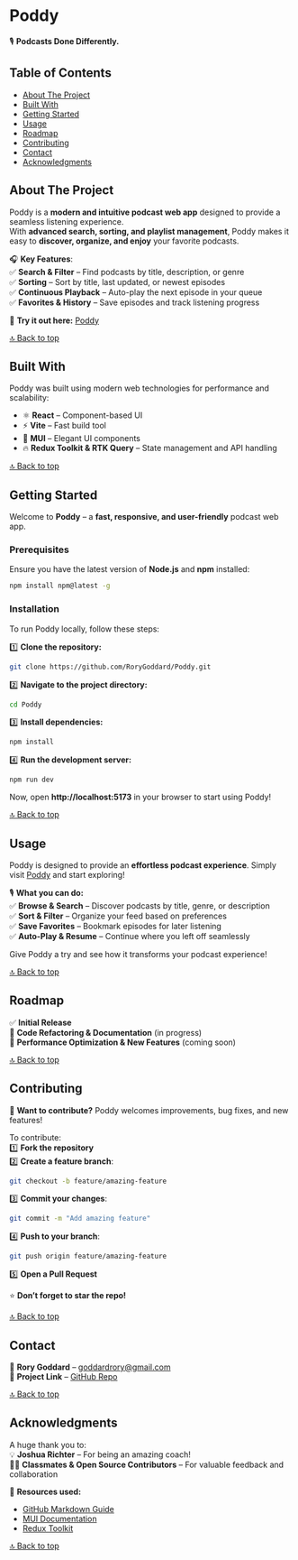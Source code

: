 # **Poddy**  
🎙️ **Podcasts Done Differently.**  

## **Table of Contents**  
- [About The Project](#about-the-project)  
- [Built With](#built-with)  
- [Getting Started](#getting-started)  
- [Usage](#usage)  
- [Roadmap](#roadmap)  
- [Contributing](#contributing)  
- [Contact](#contact)  
- [Acknowledgments](#acknowledgments)  

## **About The Project**  

Poddy is a **modern and intuitive podcast web app** designed to provide a seamless listening experience.  
With **advanced search, sorting, and playlist management**, Poddy makes it easy to **discover, organize, and enjoy** your favorite podcasts.  

🎧 **Key Features**:  
✅ **Search & Filter** – Find podcasts by title, description, or genre  
✅ **Sorting** – Sort by title, last updated, or newest episodes  
✅ **Continuous Playback** – Auto-play the next episode in your queue  
✅ **Favorites & History** – Save episodes and track listening progress  

🚀 **Try it out here:** [Poddy](#)  

[🔝 Back to top](#table-of-contents)  

## **Built With**  
Poddy was built using modern web technologies for performance and scalability:  
- ⚛️ **React** – Component-based UI  
- ⚡ **Vite** – Fast build tool  
- 🎨 **MUI** – Elegant UI components  
- 🔥 **Redux Toolkit & RTK Query** – State management and API handling  

[🔝 Back to top](#table-of-contents)  

## **Getting Started**  

Welcome to **Poddy** – a **fast, responsive, and user-friendly** podcast web app.  

### **Prerequisites**  
Ensure you have the latest version of **Node.js** and **npm** installed:  
```sh
npm install npm@latest -g
```  

### **Installation**  
To run Poddy locally, follow these steps:  

1️⃣ **Clone the repository:**  
```sh
git clone https://github.com/RoryGoddard/Poddy.git
```  
2️⃣ **Navigate to the project directory:**  
```sh
cd Poddy
```  
3️⃣ **Install dependencies:**  
```sh
npm install
```  
4️⃣ **Run the development server:**  
```sh
npm run dev
```  

Now, open **http://localhost:5173** in your browser to start using Poddy!  

[🔝 Back to top](#table-of-contents)  

## **Usage**  

Poddy is designed to provide an **effortless podcast experience**. Simply visit [Poddy](#) and start exploring!  

🎙️ **What you can do:**  
✅ **Browse & Search** – Discover podcasts by title, genre, or description  
✅ **Sort & Filter** – Organize your feed based on preferences  
✅ **Save Favorites** – Bookmark episodes for later listening  
✅ **Auto-Play & Resume** – Continue where you left off seamlessly  

Give Poddy a try and see how it transforms your podcast experience!  

[🔝 Back to top](#table-of-contents)  

## **Roadmap**  

✅ **Initial Release**  
📌 **Code Refactoring & Documentation** (in progress)  
🚀 **Performance Optimization & New Features** (coming soon)  

[🔝 Back to top](#table-of-contents)  

## **Contributing**  

🚀 **Want to contribute?** Poddy welcomes improvements, bug fixes, and new features!  

To contribute:  
1️⃣ **Fork the repository**  
2️⃣ **Create a feature branch**:  
   ```sh
   git checkout -b feature/amazing-feature
   ```  
3️⃣ **Commit your changes**:  
   ```sh
   git commit -m "Add amazing feature"
   ```  
4️⃣ **Push to your branch**:  
   ```sh
   git push origin feature/amazing-feature
   ```  
5️⃣ **Open a Pull Request**  

⭐ **Don’t forget to star the repo!**  

[🔝 Back to top](#table-of-contents)  

## **Contact**  

📩 **Rory Goddard** – goddardrory@gmail.com  
🔗 **Project Link** – [GitHub Repo](https://github.com/RoryGoddard/Poddy)  

[🔝 Back to top](#table-of-contents)  

## **Acknowledgments**  

A huge thank you to:  
💡 **Joshua Richter** – For being an amazing coach!  
👩‍💻 **Classmates & Open Source Contributors** – For valuable feedback and collaboration  

🚀 **Resources used:**  
- [GitHub Markdown Guide](https://www.markdownguide.org/)  
- [MUI Documentation](https://mui.com/)  
- [Redux Toolkit](https://redux-toolkit.js.org/)  

[🔝 Back to top](#table-of-contents)
